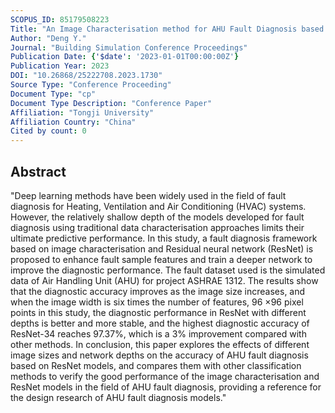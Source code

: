 ```yaml
---
SCOPUS_ID: 85179508223
Title: "An Image Characterisation method for AHU Fault Diagnosis based on Residual Neural Networks"
Author: "Deng Y."
Journal: "Building Simulation Conference Proceedings"
Publication Date: {'$date': '2023-01-01T00:00:00Z'}
Publication Year: 2023
DOI: "10.26868/25222708.2023.1730"
Source Type: "Conference Proceeding"
Document Type: "cp"
Document Type Description: "Conference Paper"
Affiliation: "Tongji University"
Affiliation Country: "China"
Cited by count: 0
---
```


## Abstract
"Deep learning methods have been widely used in the field of fault diagnosis for Heating, Ventilation and Air Conditioning (HVAC) systems. However, the relatively shallow depth of the models developed for fault diagnosis using traditional data characterisation approaches limits their ultimate predictive performance. In this study, a fault diagnosis framework based on image characterisation and Residual neural network (ResNet) is proposed to enhance fault sample features and train a deeper network to improve the diagnostic performance. The fault dataset used is the simulated data of Air Handling Unit (AHU) for project ASHRAE 1312. The results show that the diagnostic accuracy improves as the image size increases, and when the image width is six times the number of features, 96 ×96 pixel points in this study, the diagnostic performance in ResNet with different depths is better and more stable, and the highest diagnostic accuracy of ResNet-34 reaches 97.37%, which is a 3% improvement compared with other methods. In conclusion, this paper explores the effects of different image sizes and network depths on the accuracy of AHU fault diagnosis based on ResNet models, and compares them with other classification methods to verify the good performance of the image characterisation and ResNet models in the field of AHU fault diagnosis, providing a reference for the design research of AHU fault diagnosis models."
